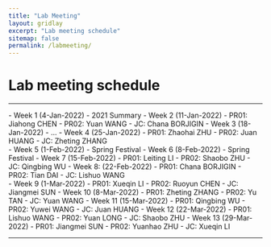 ```yaml
---
title: "Lab Meeting"
layout: gridlay
excerpt: "Lab meeting schedule"
sitemap: false
permalink: /labmeeting/
---
```


# Lab meeting schedule

---

<div class="col-sm-4 clearfix">
- Week 1 (4-Jan-2022)
  - 2021 Summary
- Week 2 (11-Jan-2022)
  - PR01: Jiahong CHEN
  - PR02: Yuan WANG
  - JC: Chana BORJIGIN
- Week 3 (18-Jan-2022)
  - ...
- Week 4 (25-Jan-2022)
  - PR01: Zhaohai ZHU
  - PR02: Juan HUANG
  - JC: Zheting ZHANG
</div>

<div class="col-sm-4 clearfix">
- Week 5 (1-Feb-2022)
  - Spring Festival
- Week 6 (8-Feb-2022)
  - Spring Festival
- Week 7 (15-Feb-2022)
  - PR01: Leiting LI
  - PR02: Shaobo ZHU
  - JC: Qingbing WU
- Week 8: (22-Feb-2022)
  - PR01: Chana BORJIGIN
  - PR02: Tian DAI
  - JC: Lishuo WANG
</div>

<div class="col-sm-4 clearfix">
- Week 9 (1-Mar-2022)
  - PR01: Xueqin LI
  - PR02: Ruoyun CHEN
  - JC: Jiangmei SUN
- Week 10 (8-Mar-2022)
  - PR01: Zheting ZHANG
  - PR02: Yu TAN
  - JC: Yuan WANG
- Week 11 (15-Mar-2022)
  - PR01: Qingbing WU
  - PR02: Yuwei WANG
  - JC: Juan HUANG
- Week 12 (22-Mar-2022)
  - PR01: Lishuo WANG
  - PR02: Yuan LONG
  - JC: Shaobo ZHU
- Week 13 (29-Mar-2022)
  - PR01: Jiangmei SUN
  - PR02: Yuanhao ZHU
  - JC: Xueqin LI
</div>

---
